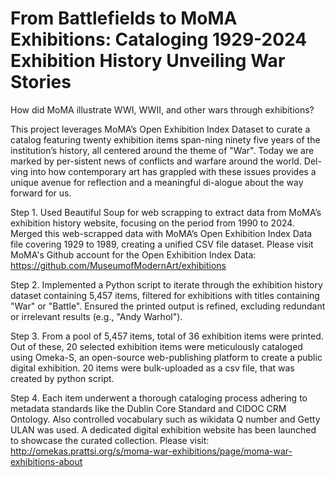 # From Battlefields to MoMA Exhibitions: Cataloging 1929-2024 Exhibition History Unveiling War Stories

How did MoMA illustrate WWI, WWII, and other wars through exhibitions?

This project leverages MoMA’s Open Exhibition Index Dataset to curate a catalog featuring twenty exhibition items  span-ning ninety five years of the institution’s history, all centered around the theme of "War". Today we are marked by per-sistent news of conflicts and warfare around the world. Del-ving into how contemporary art has grappled with these issues provides a unique avenue for reflection and a meaningful di-alogue about the way forward for us.

Step 1. 
Used Beautiful Soup for web scrapping to extract data from MoMA’s exhibition history website, focusing on the period from 1990 to 2024. Merged this web-scrapped data with MoMA’s Open Exhibition Index Data file covering 1929 to 1989, creating a unified CSV file dataset. Please visit MoMA's Github account for the Open Exhibition Index Data: https://github.com/MuseumofModernArt/exhibitions

Step 2.
Implemented a Python script to iterate through the exhibition history dataset containing 5,457 items, filtered for exhibitions with titles containing "War" or "Battle". Ensured the printed output is refined, excluding redundant or irrelevant results (e.g., "Andy Warhol").

Step 3.
From a pool of 5,457 items, total of 36 exhibition items were printed. Out of these, 20 selected exhibition items were meticulously cataloged using Omeka-S, an open-source web-publishing platform to create a public digital exhibition. 20 items were bulk-uploaded as a csv file, that was created by python script.

Step 4.
Each item underwent a thorough cataloging process adhering to metadata standards like the Dublin Core Standard and CIDOC CRM Ontology. Also controlled vocabulary such as wikidata Q number and Getty ULAN was used. A dedicated digital exhibition website has been launched to showcase the curated collection. Please visit: http://omekas.prattsi.org/s/moma-war-exhibitions/page/moma-war-exhibitions-about 

